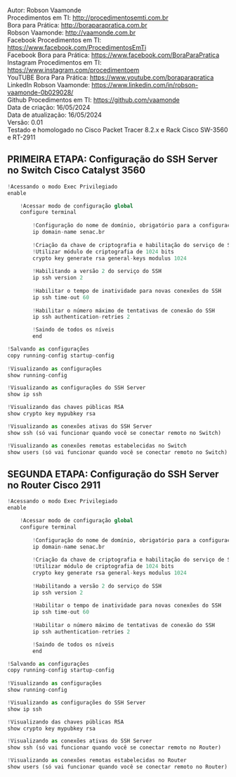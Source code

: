 Autor: Robson Vaamonde<br>
Procedimentos em TI: http://procedimentosemti.com.br<br>
Bora para Prática: http://boraparapratica.com.br<br>
Robson Vaamonde: http://vaamonde.com.br<br>
Facebook Procedimentos em TI: https://www.facebook.com/ProcedimentosEmTi<br>
Facebook Bora para Prática: https://www.facebook.com/BoraParaPratica<br>
Instagram Procedimentos em TI: https://www.instagram.com/procedimentoem<br>
YouTUBE Bora Para Prática: https://www.youtube.com/boraparapratica<br>
LinkedIn Robson Vaamonde: https://www.linkedin.com/in/robson-vaamonde-0b029028/<br>
Github Procedimentos em TI: https://github.com/vaamonde<br>
Data de criação: 16/05/2024<br>
Data de atualização: 16/05/2024<br>
Versão: 0.01<br>
Testado e homologado no Cisco Packet Tracer 8.2.x e Rack Cisco SW-3560 e RT-2911

## PRIMEIRA ETAPA: Configuração do SSH Server no Switch Cisco Catalyst 3560 

```python
!Acessando o modo Exec Privilegiado
enable

	!Acessar modo de configuração global
	configure terminal
		
		!Configuração do nome de domínio, obrigatório para a configuração do SSH
		ip domain-name senac.br
	
		!Criação da chave de criptografia e habilitação do serviço de SSH
		!Utilizar módulo de criptografia de 1024 bits
		crypto key generate rsa general-keys modulus 1024
		
		!Habilitando a versão 2 do serviço do SSH
		ip ssh version 2
		
		!Habilitar o tempo de inatividade para novas conexões do SSH
		ip ssh time-out 60
		
		!Habilitar o número máximo de tentativas de conexão do SSH
		ip ssh authentication-retries 2

		!Saindo de todos os níveis
		end

!Salvando as configurações
copy running-config startup-config
	
!Visualizando as configurações
show running-config

!Visualizando as configurações do SSH Server
show ip ssh

!Visualizando das chaves públicas RSA
show crypto key mypubkey rsa

!Visualizando as conexões ativas do SSH Server
show ssh (só vai funcionar quando você se conectar remoto no Switch)

!Visualizando as conexões remotas estabelecidas no Switch
show users (só vai funcionar quando você se conectar remoto no Switch)
```

## SEGUNDA ETAPA: Configuração do SSH Server no Router Cisco 2911 

```python
!Acessando o modo Exec Privilegiado
enable

	!Acessar modo de configuração global
	configure terminal
		
		!Configuração do nome de domínio, obrigatório para a configuração do SSH
		ip domain-name senac.br
	
		!Criação da chave de criptografia e habilitação do serviço de SSH
		!Utilizar módulo de criptografia de 1024 bits
		crypto key generate rsa general-keys modulus 1024
		
		!Habilitando a versão 2 do serviço do SSH
		ip ssh version 2
		
		!Habilitar o tempo de inatividade para novas conexões do SSH
		ip ssh time-out 60
		
		!Habilitar o número máximo de tentativas de conexão do SSH
		ip ssh authentication-retries 2

		!Saindo de todos os níveis
		end

!Salvando as configurações
copy running-config startup-config
	
!Visualizando as configurações
show running-config

!Visualizando as configurações do SSH Server
show ip ssh

!Visualizando das chaves públicas RSA
show crypto key mypubkey rsa

!Visualizando as conexões ativas do SSH Server
show ssh (só vai funcionar quando você se conectar remoto no Router)

!Visualizando as conexões remotas estabelecidas no Router
show users (só vai funcionar quando você se conectar remoto no Router)
```